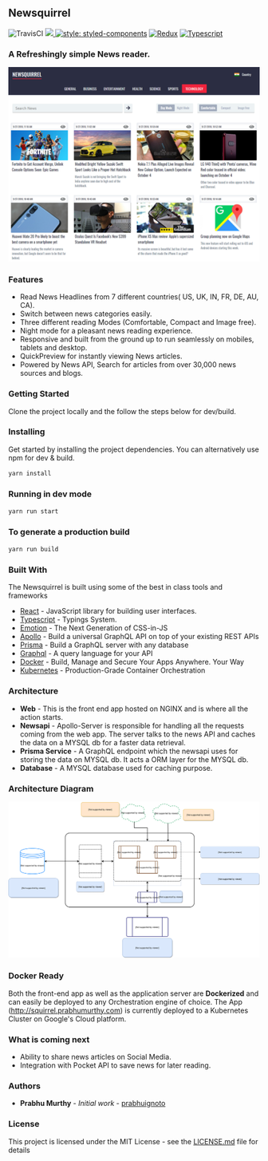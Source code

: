 ## Newsquirrel
![TravisCI](https://travis-ci.org/prabhuignoto/newsquirrel.svg?branch=master)
<a href="https://codeclimate.com/github/prabhuignoto/newsquirrel/maintainability"><img src="https://api.codeclimate.com/v1/badges/a284f371ceba2a75c3cc/maintainability" />
[![style: styled-components](https://img.shields.io/badge/style-%F0%9F%92%85%20styled--components-orange.svg?colorB=daa357&colorA=db748e)](https://github.com/styled-components/styled-components)
[![Redux](https://img.shields.io/badge/builtwith-Redux-orange.svg)](https://github.com/reduxjs/redux)
[![Typescript](https://img.shields.io/badge/poweredby-typescript-blue.svg)](https://www.typescriptlang.org/)

### A Refreshingly simple News reader.

![Website Front](./readme-assets/web-front.png)

### Features

* Read News Headlines from 7 different countries( US, UK, IN, FR, DE, AU, CA).
* Switch between news categories easily.
* Three different reading Modes (Comfortable, Compact and Image free).
* Night mode for a pleasant news reading experience.
* Responsive and built from the ground up to run seamlessly on mobiles, tablets and desktop.
* QuickPreview for instantly viewing News articles.
* Powered by News API, Search for articles from over 30,000 news sources and blogs.

### Getting Started

Clone the project locally and the follow the steps below for dev/build.

### Installing

Get started by installing the project dependencies. You can alternatively use npm for dev & build.

```javascript
yarn install
```

### Running in dev mode

```javascript
yarn run start
```

### To generate a production build

```javascript
yarn run build
```

### Built With

The Newsquirrel is built using some of the best in class tools and frameworks
* [React](https://github.com/facebook/react) -  JavaScript library for building user interfaces.
* [Typescript](https://github.com/Microsoft/TypeScript) - Typings System.
* [Emotion](https://github.com/emotion-js/emotion) - The Next Generation of CSS-in-JS
* [Apollo](https://www.apollographql.com/) - Build a universal GraphQL API on top of your existing REST APIs
* [Prisma](http://prisma.io) - Build a GraphQL server with any database
* [Graphql](https://graphql.org/) - A query language for your API
* [Docker](https://www.docker.com/) - Build, Manage and Secure Your Apps Anywhere. Your Way
* [Kubernetes](https://kubernetes.io/) - Production-Grade Container Orchestration

### Architecture

* **Web** - This is the front end app hosted on NGINX and is where all the action starts.
* **Newsapi** - Apollo-Server is responsible for handling all the requests coming from the web app. The server talks to the news API and caches the data on a MYSQL db for a faster data retrieval.
* **Prisma Service** - A GraphQL endpoint which the newsapi uses for storing the data on MYSQL db. It acts a ORM layer for the MYSQL db.
* **Database** - A MYSQL database used for caching purpose.

### Architecture Diagram

![Site](./readme-assets/Architecture-Diagram.svg)

### Docker Ready

Both the front-end app as well as the application server are **Dockerized** and can easily be deployed to any Orchestration engine of choice. The App (http://squirrel.prabhumurthy.com) is currently deployed to a Kubernetes Cluster on Google's Cloud platform.

### What is coming next

* Ability to share news articles on Social Media.
* Integration with Pocket API to save news for later reading.

### Authors

* **Prabhu Murthy** - *Initial work* - [prabhuignoto](https://github.com/prabhuignoto)

### License

This project is licensed under the MIT License - see the [LICENSE.md](LICENSE.md) file for details